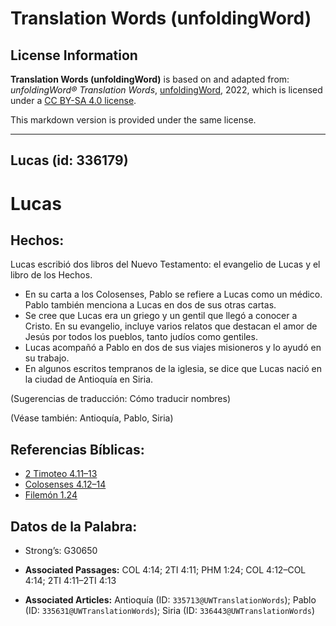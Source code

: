 # Translation Words (unfoldingWord)

## License Information

**Translation Words (unfoldingWord)** is based on and adapted from: _unfoldingWord® Translation Words_, [unfoldingWord](https://unfoldingword.org/utw), 2022, which is licensed under a [CC BY-SA 4.0 license](https://creativecommons.org/licenses/by-sa/4.0/legalcode.en).

This markdown version is provided under the same license.



--------------------------------

## Lucas (id: 336179)

Lucas
=====

Hechos:
-------

Lucas escribió dos libros del Nuevo Testamento: el evangelio de Lucas y el libro de los Hechos.

* En su carta a los Colosenses, Pablo se refiere a Lucas como un médico. Pablo también menciona a Lucas en dos de sus otras cartas.
* Se cree que Lucas era un griego y un gentil que llegó a conocer a Cristo. En su evangelio, incluye varios relatos que destacan el amor de Jesús por todos los pueblos, tanto judíos como gentiles.
* Lucas acompañó a Pablo en dos de sus viajes misioneros y lo ayudó en su trabajo.
* En algunos escritos tempranos de la iglesia, se dice que Lucas nació en la ciudad de Antioquía en Siria.

(Sugerencias de traducción: Cómo traducir nombres)

(Véase también: Antioquía, Pablo, Siria)

Referencias Bíblicas:
---------------------

* [2 Timoteo 4\.11–13](https://ref.ly/2Tim4:11-2Tim4:13)
* [Colosenses 4\.12–14](https://ref.ly/Col4:12-Col4:14)
* [Filemón 1\.24](https://ref.ly/Phlm1:24)

Datos de la Palabra:
--------------------

* Strong’s: G30650

* **Associated Passages:** COL 4:14; 2TI 4:11; PHM 1:24; COL 4:12–COL 4:14; 2TI 4:11–2TI 4:13
* **Associated Articles:** Antioquía (ID: `335713@UWTranslationWords`); Pablo (ID: `335631@UWTranslationWords`); Siria (ID: `336443@UWTranslationWords`)

